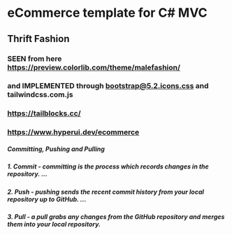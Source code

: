 # eCommerce template for C# MVC
## Thrift Fashion
### SEEN from here https://preview.colorlib.com/theme/malefashion/
### and IMPLEMENTED through bootstrap@5.2.icons.css and tailwindcss.com.js
### https://tailblocks.cc/
### https://www.hyperui.dev/ecommerce

##### Committing, Pushing and Pulling

#####    1. Commit - committing is the process which records changes in the repository. ...
#####    2. Push - pushing sends the recent commit history from your local repository up to GitHub. ...
#####    3. Pull - a pull grabs any changes from the GitHub repository and merges them into your local repository.